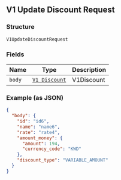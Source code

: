 ## V1 Update Discount Request

### Structure

`V1UpdateDiscountRequest`

### Fields

| Name | Type | Description |
|  --- | --- | --- |
| `body` | [`V1 Discount`](/doc/models/v1-discount.md) | V1Discount |

### Example (as JSON)

```json
{
  "body": {
    "id": "id6",
    "name": "name6",
    "rate": "rate4",
    "amount_money": {
      "amount": 194,
      "currency_code": "KWD"
    },
    "discount_type": "VARIABLE_AMOUNT"
  }
}
```

